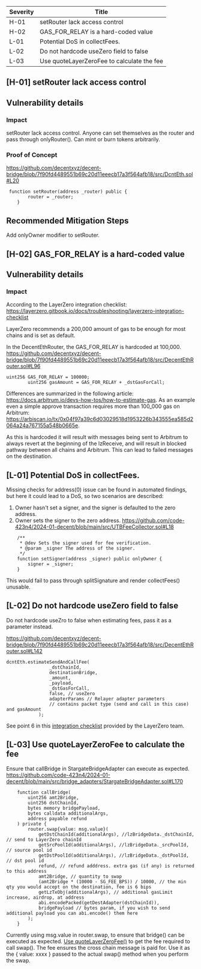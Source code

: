 | Severity | Title |
| -------- | -------- | 
|H-01 |setRouter lack access control|
|H-02 |GAS_FOR_RELAY is a hard-coded value|
|L-01 | Potential DoS in collectFees.|
|L-02 |Do not hardcode useZero field to false|
|L-03 |Use quoteLayerZeroFee to calculate the fee|


## [H-01] setRouter lack access control
## Vulnerability details
### Impact
setRouter lack access control.
Anyone can set themselves as the router and pass through onlyRouter(). 
Can mint or burn tokens arbitrarily.
### Proof of Concept
https://github.com/decentxyz/decent-bridge/blob/7f90fd4489551b69c20d11eeecb17a3f564afb18/src/DcntEth.sol#L20
```
 function setRouter(address _router) public {
        router = _router;
    }
```
## Recommended Mitigation Steps
Add onlyOwner modifier to setRouter.

## [H-02] GAS_FOR_RELAY is a hard-coded value
## Vulnerability details
### Impact
According to the LayerZero integration checklist:
https://layerzero.gitbook.io/docs/troubleshooting/layerzero-integration-checklist

LayerZero recommends a 200,000 amount of gas to be enough for most chains and is set as default.

In the DecentEthRouter, the GAS_FOR_RELAY is hardcoded at 100,000.
https://github.com/decentxyz/decent-bridge/blob/7f90fd4489551b69c20d11eeecb17a3f564afb18/src/DecentEthRouter.sol#L96
```
uint256 GAS_FOR_RELAY = 100000;
        uint256 gasAmount = GAS_FOR_RELAY + _dstGasForCall;
```
Differences are summarized in the following article: https://docs.arbitrum.io/devs-how-tos/how-to-estimate-gas.
As an example even a simple approve transaction requires more than 100_000 gas on Arbitrum: https://arbiscan.io/tx/0x04f97a39c6d03029518d1953226b343555ea585d2064a24a767155a548b0665e.

As this is hardcoded it will result with messages being sent to Arbitrum to always revert at the beginning of the lzReceive, and will result in blocked pathway between all chains and Arbitrum.
This can lead to failed messages on the destination. 

## [L-01] Potential DoS in collectFees.
Missing checks for address(0) issue can be found in automated findings, but here it could lead to a DoS, so two scenarios are described:

1. Owner hasn't set a signer, and the signer is defaulted to the zero address.
2. Owner sets the signer to the zero address.
https://github.com/code-423n4/2024-01-decent/blob/main/src/UTBFeeCollector.sol#L18
```
    /**
     * @dev Sets the signer used for fee verification.
     * @param _signer The address of the signer.
     */
    function setSigner(address _signer) public onlyOwner {
        signer = _signer;
    }
```
This would fail to pass through splitSignature and render collectFees() unusable.

## [L-02] Do not hardcode useZero field to false

Do not hardcode useZro to false when estimating fees, pass it as a parameter instead. 

https://github.com/decentxyz/decent-bridge/blob/7f90fd4489551b69c20d11eeecb17a3f564afb18/src/DecentEthRouter.sol#L142
```
dcntEth.estimateSendAndCallFee(
                _dstChainId,
                destinationBridge,
                _amount,
                _payload,
                _dstGasForCall,
                false, // useZero
                adapterParams // Relayer adapter parameters
                // contains packet type (send and call in this case) and gasAmount
            );
```
See point 6 in this [integration checklist](https://layerzero.gitbook.io/docs/troubleshooting/layerzero-integration-checklist) provided by the LayerZero team.

## [L-03] Use quoteLayerZeroFee to calculate the fee
Ensure that callBridge in StargateBridgeAdapter can execute as expected. 
https://github.com/code-423n4/2024-01-decent/blob/main/src/bridge_adapters/StargateBridgeAdapter.sol#L170
```
    function callBridge(
        uint256 amt2Bridge,
        uint256 dstChainId,
        bytes memory bridgePayload,
        bytes calldata additionalArgs,
        address payable refund
    ) private {
        router.swap{value: msg.value}(
            getDstChainId(additionalArgs), //lzBridgeData._dstChainId, // send to LayerZero chainId
            getSrcPoolId(additionalArgs), //lzBridgeData._srcPoolId, // source pool id
            getDstPoolId(additionalArgs), //lzBridgeData._dstPoolId, // dst pool id
            refund, // refund adddress. extra gas (if any) is returned to this address
            amt2Bridge, // quantity to swap
            (amt2Bridge * (10000 - SG_FEE_BPS)) / 10000, // the min qty you would accept on the destination, fee is 6 bips
            getLzTxObj(additionalArgs), // additional gasLimit increase, airdrop, at address
            abi.encodePacked(getDestAdapter(dstChainId)),
            bridgePayload // bytes param, if you wish to send additional payload you can abi.encode() them here
        );
    }
```
Currently using msg.value in router.swap, to ensure that bridge() can be executed as expected. [Use quoteLayerZeroFee()](https://stargateprotocol.gitbook.io/stargate/developers/cross-chain-swap-fee) to get the fee required to call swap(). The fee ensures the cross chain message is paid for. Use it as the { value: xxxx } passed to the actual swap() method when you perform the swap.
